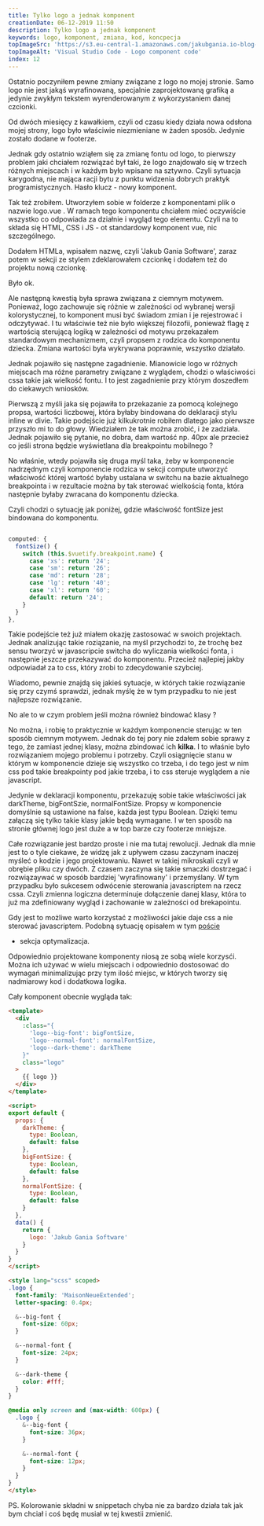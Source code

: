 ```yaml
---
title: Tylko logo a jednak komponent
creationDate: 06-12-2019 11:50
description: Tylko logo a jednak komponent
keywords: logo, komponent, zmiana, kod, koncpecja
topImageSrc: 'https://s3.eu-central-1.amazonaws.com/jakubgania.io-blog-data/03-12-2019-listopad-podsumowanie/top-image.png'
topImageAlt: 'Visual Studio Code - Logo component code'
index: 12
---
```


Ostatnio poczyniłem pewne zmiany związane z logo no mojej stronie. Samo logo
nie jest jakąś wyrafinowaną, specjalnie zaprojektowaną grafiką a jedynie zwykłym
tekstem wyrenderowanym z wykorzystaniem danej czcionki.

Od dwóch miesięcy z kawałkiem, czyli od czasu kiedy działa nowa odsłona mojej strony,
logo było właściwie niezmieniane w żaden sposób. Jedynie zostało dodane w footerze.

Jednak gdy ostatnio wziąłem się za zmianę fontu od logo, to pierwszy problem jaki
chciałem rozwiązać był taki, że logo znajdowało się w trzech różnych miejscach i w
każdym było wpisane na sztywno. Czyli sytuacja karygodna, nie mająca racji bytu
z punktu widzenia dobrych praktyk programistycznych. Hasło klucz - nowy
komponent.

Tak też zrobiłem. Utworzyłem sobie w folderze z komponentami plik o nazwie logo.vue .
W ramach tego komponentu chciałem mieć oczywiście wszystko co odpowiada za
działnie i wygląd tego elementu. Czyli na to składa się HTML, CSS i JS - ot
standardowy komponent vue, nic szczególnego.

Dodałem HTMLa, wpisałem nazwę, czyli 'Jakub Gania Software', zaraz potem w sekcji
ze stylem zdeklarowałem czcionkę i dodałem też do projektu nową czcionkę.

Było ok.

Ale następną kwestią była sprawa związana z ciemnym motywem. Ponieważ, logo
zachowuje się różnie w zależności od wybranej wersji kolorystycznej, to
komponent musi być świadom zmian i je rejestrować i odczytywać. I tu właściwie
też nie było większej filozofii, ponieważ flagę z wartością sterującą logiką
w zależności od motywu przekazałem standardowym mechanizmem, czyli propsem z
rodzica do komponentu dziecka. Zmiana wartości była wykrywana poprawnie, wszystko
działało.

Jednak pojawiło się następne zagadnienie. Mianowicie logo w różnych miejscach
ma różne parametry związane z wyglądem, chodzi o właściwości cssa takie jak
wielkość fontu. I to jest zagadnienie przy którym doszedłem do ciekawych wniosków.

Pierwszą z myśli jaka się pojawiła to przekazanie za pomocą kolejnego propsa,
wartości liczbowej, która byłaby bindowana do deklaracji stylu inline w divie.
Takie podejście już kilkukrotnie robiłem dlatego jako pierwsze przyszło mi to do
głowy. Wiedziałem że tak można zrobić, i że zadziała. Jednak pojawiło się pytanie,
no dobra, dam wartość np. 40px ale przecież co jeśli strona będzie wyświetlana
dla breakpointu mobilnego ?

No właśnie, wtedy pojawiła się druga myśl taka, żeby w komponencie nadrzędnym
czyli komponencie rodzica w sekcji compute utworzyć właściwość której wartość
byłaby ustalana w switchu na bazie aktualnego breakpointa i w rezultacie
można by tak sterować wielkością fonta, która następnie byłaby zwracana do
komponentu dziecka.

Czyli chodzi o sytuację jak poniżej, gdzie właściwość fontSize jest bindowana do
komponentu.

```javascript

computed: {
  fontSize() {
    switch (this.$vuetify.breakpoint.name) {
      case 'xs': return '24';
      case 'sm': return '26';
      case 'md': return '28';
      case 'lg': return '40';
      case 'xl': return '60';
      default: return '24';
    }
  }
},
```

Takie podejście też już miałem okazję zastosować w swoich
projektach. Jednak analizując takie roziązanie, na myśl przychodzi to, że
trochę bez sensu tworzyć w javascripcie switcha do wyliczania wielkości fonta,
i następnie jeszcze przekazywać do komponentu. Przecież najlepiej jakby
odpowiadał za to css, który zrobi to zdecydowanie szybciej.

Wiadomo, pewnie znajdą się jakieś sytuacje, w których takie rozwiązanie się
przy czymś sprawdzi, jednak myślę że w tym przypadku to nie jest najlepsze
rozwiązanie.

No ale to w czym problem jeśli można również bindować klasy ?

No można, i robię to praktycznie w każdym komponencie sterując w ten sposób
ciemnym motywem. Jednak do tej pory nie zdałem sobie sprawy z tego, że zamiast
jednej klasy, można zbindować ich **kilka**. I to właśnie było rozwiązaniem mojego
problemu i potrzeby. Czyli osiągnięcie stanu w którym w komponencie dzieje się
wszystko co trzeba, i do tego jest w nim css pod takie breakpointy pod jakie trzeba,
i to css steruje wyglądem a nie javascript.

Jedynie w deklaracji komponentu, przekazuję sobie takie właściwości jak
darkTheme, bigFontSzie, normalFontSize. Propsy w komponencie domyślnie są ustawione
na false, każda jest typu Boolean. Dzięki temu załączą się tylko takie klasy
jakie będą wymagane. I w ten sposób na stronie głównej logo jest duże a w
top barze czy footerze mniejsze.

Całe rozwiązanie jest bardzo proste i nie ma tutaj rewolucji. Jednak dla mnie
jest to o tyle ciekawe, że widzę jak z upływem czasu zaczynam inaczej myśleć o
kodzie i jego projektowaniu. Nawet w takiej mikroskali czyli w obrębie pliku
czy dwóch. Z czasem zaczyna się takie smaczki dostrzegać i rozwiązaywać w sposób
bardziej 'wyrafinowany' i przemyślany. W tym przypadku było sukcesem odwócenie
sterowania javascriptem na rzecz cssa. Czyli zmienna logiczna determinuje
dołączenie danej klasy, która to już ma zdefiniowany wygląd i zachowanie w
zależności od brekapointu.

Gdy jest to możliwe warto korzystać z możliwości jakie daje css a nie sterować
javascriptem. Podobną sytuację opisałem w tym [poście](https://jakubgania.io/blog/21-11-2019-optymalizacja-i-refaktoryzacja-kodu-nowa-podstrona-metodologia-bem)
- sekcja optymalizacja.

Odpowiednio projektowane komponenty niosą ze sobą wiele korzysći. Można ich
używać w wielu miejscach i odpowiednio dostosować do wymagań minimalizując
przy tym ilość miejsc, w których tworzy się nadmiarowy kod i dodatkowa logika.

Cały komponent obecnie wygląda tak:

```html
<template>
  <div
    :class="{
      'logo--big-font': bigFontSize,
      'logo--normal-font': normalFontSize,
      'logo--dark-theme': darkTheme
    }"
    class="logo"
  >
    {{ logo }}
  </div>
</template>

<script>
export default {
  props: {
    darkTheme: {
      type: Boolean,
      default: false
    },
    bigFontSize: {
      type: Boolean,
      default: false
    },
    normalFontSize: {
      type: Boolean,
      default: false
    }
  },
  data() {
    return {
      logo: 'Jakub Gania Software'
    }
  }
}
</script>

<style lang="scss" scoped>
.logo {
  font-family: 'MaisonNeueExtended';
  letter-spacing: 0.4px;

  &--big-font {
    font-size: 60px;
  }

  &--normal-font {
    font-size: 24px;
  }

  &--dark-theme {
    color: #fff;
  }
}

@media only screen and (max-width: 600px) {
  .logo {
    &--big-font {
      font-size: 36px;
    }

    &--normal-font {
      font-size: 12px;
    }
  }
}
</style>

```

PS. Kolorowanie składni w snippetach chyba nie za bardzo działa tak jak bym chciał
i coś będę musiał w tej kwestii zmienić.